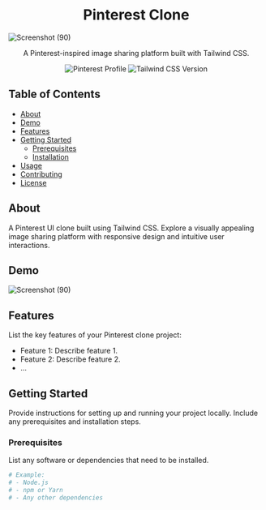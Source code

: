 
<h1 align="center">Pinterest Clone</h1>


![Screenshot (90)](https://github.com/Rohit177/Pinterest_Clone_Tailwind/assets/34981708/eac3c3e2-714f-4bcc-8ed8-fb2b2f984b26)

<p align="center">
  A Pinterest-inspired image sharing platform built with Tailwind CSS.
</p>

<!-- Add badges, if applicable -->
<p align="center">
   <img src="https://img.shields.io/badge/Pinterest-%E2%9C%93-BD081C?style=for-the-badge&logo=pinterest" alt="Pinterest Profile">

<img src="https://img.shields.io/badge/Tailwind%20CSS-3.3.3-38B2AC?style=for-the-badge&logo=tailwind-css" alt="Tailwind CSS Version">
</p>

## Table of Contents

- [About](#about)
- [Demo](#demo)
- [Features](#features)
- [Getting Started](#getting-started)
  - [Prerequisites](#prerequisites)
  - [Installation](#installation)
- [Usage](#usage)
- [Contributing](#contributing)
- [License](#license)

## About

A Pinterest UI clone built using Tailwind CSS. Explore a visually appealing image sharing platform with responsive design and intuitive user interactions.

## Demo
![Screenshot (90)](https://github.com/Rohit177/Pinterest_Clone_Tailwind/assets/34981708/148cb0b8-fadf-4f5d-8f93-c983759353ca)


## Features

List the key features of your Pinterest clone project:

- Feature 1: Describe feature 1.
- Feature 2: Describe feature 2.
- ...

## Getting Started

Provide instructions for setting up and running your project locally. Include any prerequisites and installation steps.

### Prerequisites

List any software or dependencies that need to be installed.

```bash
# Example:
# - Node.js
# - npm or Yarn
# - Any other dependencies
